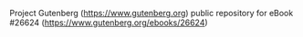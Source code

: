 Project Gutenberg (https://www.gutenberg.org) public repository for eBook #26624 (https://www.gutenberg.org/ebooks/26624)
